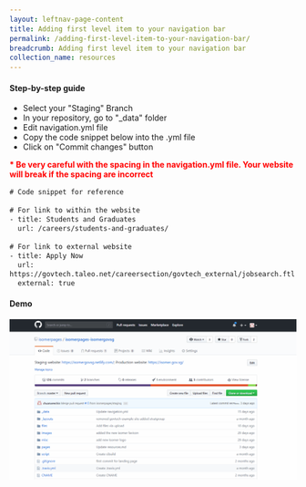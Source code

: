 ```yaml
---
layout: leftnav-page-content
title: Adding first level item to your navigation bar
permalink: /adding-first-level-item-to-your-navigation-bar/
breadcrumb: Adding first level item to your navigation bar
collection_name: resources
---
```


#### **Step-by-step guide**
* Select your "Staging" Branch
* In your repository, go to "_data" folder
* Edit navigation.yml file
* Copy the code snippet below into the .yml file
* Click on "Commit changes" button

<font color="red"><b>* Be very careful with the spacing in the navigation.yml file. Your website will break if the spacing are incorrect</b></font>
```
# Code snippet for reference

# For link to within the website
- title: Students and Graduates
  url: /careers/students-and-graduates/

# For link to external website
- title: Apply Now
  url: https://govtech.taleo.net/careersection/govtech_external/jobsearch.ftl
  external: true
```

#### **Demo**
![Adding first level item to your navigation bar](/images/resources/adding-first-level-item-to-your-navigation-bar.gif)
